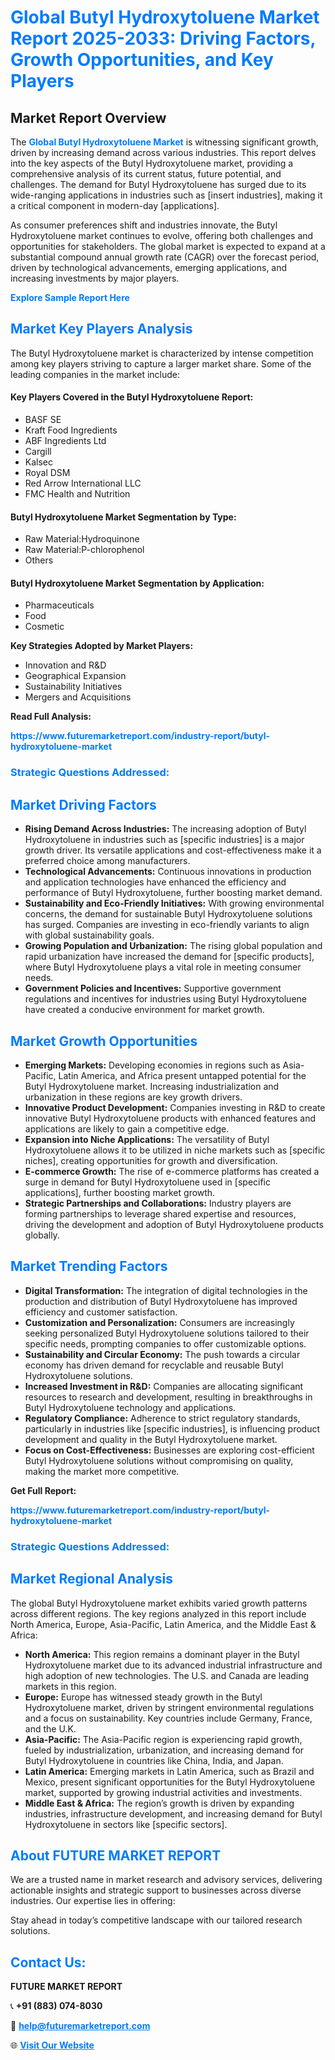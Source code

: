 <h1 style="color: #007BFF;">Global Butyl Hydroxytoluene Market Report 2025-2033: Driving Factors, Growth Opportunities, and Key Players</h1>

<section id="overview">
<h2>Market Report Overview</h2>
<p>The <a href="https://www.futuremarketreport.com/industry-report/butyl-hydroxytoluene-market" style="color: #007BFF; text-decoration: none;"><strong>Global Butyl Hydroxytoluene Market</strong></a> is witnessing significant growth, driven by increasing demand across various industries. This report delves into the key aspects of the Butyl Hydroxytoluene market, providing a comprehensive analysis of its current status, future potential, and challenges. The demand for Butyl Hydroxytoluene has surged due to its wide-ranging applications in industries such as [insert industries], making it a critical component in modern-day [applications].</p>
<p>As consumer preferences shift and industries innovate, the Butyl Hydroxytoluene market continues to evolve, offering both challenges and opportunities for stakeholders. The global market is expected to expand at a substantial compound annual growth rate (CAGR) over the forecast period, driven by technological advancements, emerging applications, and increasing investments by major players.</p>
</section>

<section id="overview">
<p><a href="https://www.futuremarketreport.com/request-sample/reportId=82919" style="color: #007BFF; text-decoration: none;"><strong>Explore Sample Report Here</strong></a></p>
</section>

<section id="key-players">
<h2 style="color: #007BFF;">Market Key Players Analysis</h2>
<p>The Butyl Hydroxytoluene market is characterized by intense competition among key players striving to capture a larger market share. Some of the leading companies in the market include:</p>
<h4>Key Players Covered in the Butyl Hydroxytoluene Report:</h4>
<ul><li>BASF SE</li><li>Kraft Food Ingredients</li><li>ABF Ingredients Ltd</li><li>Cargill</li><li>Kalsec</li><li>Royal DSM</li><li>Red Arrow International LLC</li><li>FMC Health and Nutrition</li></ul>
<h4>Butyl Hydroxytoluene Market Segmentation by Type:</h4>
<ul><li>Raw Material:Hydroquinone</li><li>Raw Material:P-chlorophenol</li><li>Others</li></ul>

<h4>Butyl Hydroxytoluene Market Segmentation by Application:</h4>
<ul><li>Pharmaceuticals</li><li>Food</li><li>Cosmetic</li></ul>
<p><strong>Key Strategies Adopted by Market Players:</strong></p>
<ul>
<li>Innovation and R&D</li>
<li>Geographical Expansion</li>
<li>Sustainability Initiatives</li>
<li>Mergers and Acquisitions</li>
</ul>
</section>

<section>
<p><strong>Read Full Analysis: </strong></p><a href="https://www.futuremarketreport.com/industry-report/butyl-hydroxytoluene-market" style="color: #007BFF; text-decoration: none;"><strong>https://www.futuremarketreport.com/industry-report/butyl-hydroxytoluene-market</strong></a>
<h3 style="color: #007BFF;">Strategic Questions Addressed:</h3>
</section>

<section id="driving-factors">
<h2 style="color: #007BFF;">Market Driving Factors</h2>
<ul>
<li><strong>Rising Demand Across Industries:</strong> The increasing adoption of Butyl Hydroxytoluene in industries such as [specific industries] is a major growth driver. Its versatile applications and cost-effectiveness make it a preferred choice among manufacturers.</li>
<li><strong>Technological Advancements:</strong> Continuous innovations in production and application technologies have enhanced the efficiency and performance of Butyl Hydroxytoluene, further boosting market demand.</li>
<li><strong>Sustainability and Eco-Friendly Initiatives:</strong> With growing environmental concerns, the demand for sustainable Butyl Hydroxytoluene solutions has surged. Companies are investing in eco-friendly variants to align with global sustainability goals.</li>
<li><strong>Growing Population and Urbanization:</strong> The rising global population and rapid urbanization have increased the demand for [specific products], where Butyl Hydroxytoluene plays a vital role in meeting consumer needs.</li>
<li><strong>Government Policies and Incentives:</strong> Supportive government regulations and incentives for industries using Butyl Hydroxytoluene have created a conducive environment for market growth.</li>
</ul>
</section>

<section id="growth-opportunities">
<h2 style="color: #007BFF;">Market Growth Opportunities</h2>
<ul>
<li><strong>Emerging Markets:</strong> Developing economies in regions such as Asia-Pacific, Latin America, and Africa present untapped potential for the Butyl Hydroxytoluene market. Increasing industrialization and urbanization in these regions are key growth drivers.</li>
<li><strong>Innovative Product Development:</strong> Companies investing in R&D to create innovative Butyl Hydroxytoluene products with enhanced features and applications are likely to gain a competitive edge.</li>
<li><strong>Expansion into Niche Applications:</strong> The versatility of Butyl Hydroxytoluene allows it to be utilized in niche markets such as [specific niches], creating opportunities for growth and diversification.</li>
<li><strong>E-commerce Growth:</strong> The rise of e-commerce platforms has created a surge in demand for Butyl Hydroxytoluene used in [specific applications], further boosting market growth.</li>
<li><strong>Strategic Partnerships and Collaborations:</strong> Industry players are forming partnerships to leverage shared expertise and resources, driving the development and adoption of Butyl Hydroxytoluene products globally.</li>
</ul>
</section>

<section id="trending-factors">
<h2 style="color: #007BFF;">Market Trending Factors</h2>
<ul>
<li><strong>Digital Transformation:</strong> The integration of digital technologies in the production and distribution of Butyl Hydroxytoluene has improved efficiency and customer satisfaction.</li>
<li><strong>Customization and Personalization:</strong> Consumers are increasingly seeking personalized Butyl Hydroxytoluene solutions tailored to their specific needs, prompting companies to offer customizable options.</li>
<li><strong>Sustainability and Circular Economy:</strong> The push towards a circular economy has driven demand for recyclable and reusable Butyl Hydroxytoluene solutions.</li>
<li><strong>Increased Investment in R&D:</strong> Companies are allocating significant resources to research and development, resulting in breakthroughs in Butyl Hydroxytoluene technology and applications.</li>
<li><strong>Regulatory Compliance:</strong> Adherence to strict regulatory standards, particularly in industries like [specific industries], is influencing product development and quality in the Butyl Hydroxytoluene market.</li>
<li><strong>Focus on Cost-Effectiveness:</strong> Businesses are exploring cost-efficient Butyl Hydroxytoluene solutions without compromising on quality, making the market more competitive.</li>
</ul>
</section>

<section>
<p><strong>Get Full Report: </strong></p><a href="https://www.futuremarketreport.com/industry-report/butyl-hydroxytoluene-market" style="color: #007BFF; text-decoration: none;"><strong>https://www.futuremarketreport.com/industry-report/butyl-hydroxytoluene-market</strong></a>
<h3 style="color: #007BFF;">Strategic Questions Addressed:</h3>
</section>


<section id="regional-analysis">
<h2 style="color: #007BFF;">Market Regional Analysis</h2>
<p>The global Butyl Hydroxytoluene market exhibits varied growth patterns across different regions. The key regions analyzed in this report include North America, Europe, Asia-Pacific, Latin America, and the Middle East & Africa:</p>
<ul>
<li><strong>North America:</strong> This region remains a dominant player in the Butyl Hydroxytoluene market due to its advanced industrial infrastructure and high adoption of new technologies. The U.S. and Canada are leading markets in this region.</li>
<li><strong>Europe:</strong> Europe has witnessed steady growth in the Butyl Hydroxytoluene market, driven by stringent environmental regulations and a focus on sustainability. Key countries include Germany, France, and the U.K.</li>
<li><strong>Asia-Pacific:</strong> The Asia-Pacific region is experiencing rapid growth, fueled by industrialization, urbanization, and increasing demand for Butyl Hydroxytoluene in countries like China, India, and Japan.</li>
<li><strong>Latin America:</strong> Emerging markets in Latin America, such as Brazil and Mexico, present significant opportunities for the Butyl Hydroxytoluene market, supported by growing industrial activities and investments.</li>
<li><strong>Middle East & Africa:</strong> The region’s growth is driven by expanding industries, infrastructure development, and increasing demand for Butyl Hydroxytoluene in sectors like [specific sectors].</li>
</ul>
</section>

<footer>
<h2 style="color: #007BFF;">About FUTURE MARKET REPORT</h2>
<p>We are a trusted name in market research and advisory services, delivering actionable insights and strategic support to businesses across diverse industries. Our expertise lies in offering:</p>

<p>Stay ahead in today’s competitive landscape with our tailored research solutions.</p>

<h2 style="color: #007BFF;">Contact Us:</h2>
<p><strong>FUTURE MARKET REPORT</strong></p>
<p>📞 <strong>+91 (883) 074-8030</strong></p>
<p>📧 <strong><a href="mailto:help@futuremarketreport.com" style="color: #007BFF;">help@futuremarketreport.com</a></strong></p>
<p>🌐 <strong><a href="https://www.futuremarketreport.com/" style="color: #007BFF;">Visit Our Website</a></strong></p>
</footer>